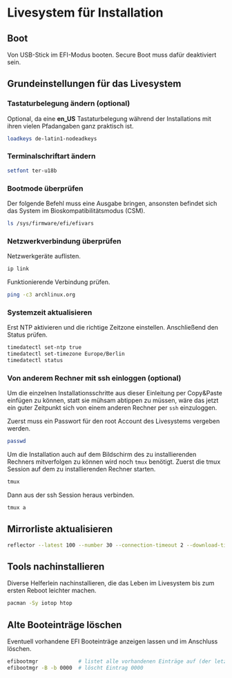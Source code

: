 # Livesystem für Installation

## Boot

Von USB-Stick im EFI-Modus booten. Secure Boot muss dafür deaktiviert sein.

## Grundeinstellungen für das Livesystem

### Tastaturbelegung ändern (optional)

Optional, da eine **en_US** Tastaturbelegung während der Installations mit ihren vielen Pfadangaben ganz praktisch ist.

```bash
loadkeys de-latin1-nodeadkeys
```

### Terminalschriftart ändern

```bash
setfont ter-u18b
```

### Bootmode überprüfen

Der folgende Befehl muss eine Ausgabe bringen, ansonsten befindet sich das System im Bioskompatibilitätsmodus (CSM).

```bash
ls /sys/firmware/efi/efivars
```

### Netzwerkverbindung überprüfen

Netzwerkgeräte auflisten.

```bash
ip link
```

Funktionierende Verbindung prüfen.

```bash
ping -c3 archlinux.org
```

### Systemzeit aktualisieren

Erst NTP aktivieren und die richtige Zeitzone einstellen. Anschließend den Status prüfen.

```bash
timedatectl set-ntp true
timedatectl set-timezone Europe/Berlin
timedatectl status
```

### Von anderem Rechner mit ssh einloggen (optional)

Um die einzelnen Installationsschritte aus dieser Einleitung per Copy&Paste einfügen zu können, statt sie mühsam abtippen zu müssen, wäre das jetzt ein guter Zeitpunkt sich von einem anderen Rechner per `ssh` einzuloggen.

Zuerst muss ein Passwort für den root Account des Livesystems vergeben werden.

```bash
passwd
```

Um die Installation auch auf dem Bildschirm des zu installierenden Rechners mitverfolgen zu können wird noch `tmux` benötigt. Zuerst die tmux Session auf dem zu installierenden Rechner starten.

```bash
tmux
```

Dann aus der ssh Session heraus verbinden.

```bash
tmux a
```

## Mirrorliste aktualisieren

```bash
reflector --latest 100 --number 30 --connection-timeout 2 --download-timeout 2 --ipv4 --protocol https --sort rate --country 'AT,BE,CH,DE,FR,IT' --save /etc/pacman.d/mirrorlist
```

## Tools nachinstallieren

Diverse Helferlein nachinstallieren, die das Leben im Livesystem bis zum ersten Reboot leichter machen.

```bash
pacman -Sy iotop htop
```

## Alte Booteinträge löschen

Eventuell vorhandene EFI Booteinträge anzeigen lassen und im Anschluss löschen.

```bash
efibootmgr             # listet alle vorhandenen Einträge auf (der letzte Eintrag ist typischerweise der USB-Stick)
efibootmgr -B -b 0000  # löscht Eintrag 0000
```
